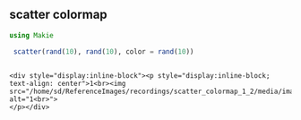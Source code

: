 ## scatter colormap

```julia
using Makie

 scatter(rand(10), rand(10), color = rand(10))


```
```@raw html

<div style="display:inline-block"><p style="display:inline-block; text-align: center">1<br><img src="/home/sd/ReferenceImages/recordings/scatter_colormap_1_2/media/image.jpg" alt="1<br>">
</p></div>
```
